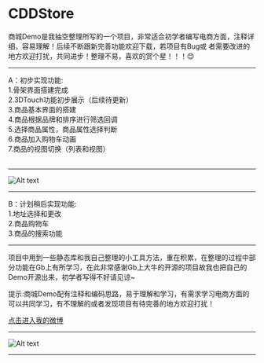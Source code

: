 # CDDStore
商城Demo是我抽空整理所写的一个项目，非常适合初学者编写电商方面，注释详细，容易理解！后续不断跟新完善功能欢迎下载，若项目有Bug或
者需要改进的地方欢迎打扰，共同进步！整理不易，喜欢的赏个星！！！:blush: <br />

***

A：初步实现功能: <br />
           1.骨架界面搭建完成 <br />
           2.3DTouch功能初步展示（后续待更新）<br />
           3.商品基本界面的搭建  <br />
           4.商品根据品牌和排序进行筛选回调  <br />
           5.选择商品属性，商品属性选择判断  <br />
           6.商品加入购物车动画  <br />
           7.商品的视图切换（列表和视图）  <br />
           
***
![Alt text](https://github.com/RocketsChen/CDDStore/raw/master/CDDStoreImage03.png)
***

B：计划稍后实现功能:<br />
              1.地址选择和更改 <br />
              2.商品购物车 <br />
              3.商品的搜索功能  <br /> 
   
***
项目中用到一些静态库和我自己整理的小工具方法，重在积累，在整理的过程中部分功能在Gb上有所学习，在此非常感谢Gb上大牛的开源的项目故我也把自己的Demo开源出来，初学者写得不好请见谅~ <br /> 

提示:商城Demo配有注释和编码思路，易于理解和学习，有需求学习电商方面的可以共同学习，有不理解的或者发现项目有待完善的地方欢迎打扰！ <br />

[点击进入我的微博](http://weibo.com/u/5605532343) <br />

***
![Alt text](https://github.com/RocketsChen/CDDStore/raw/master/CDDStoreGif.gif)
***
